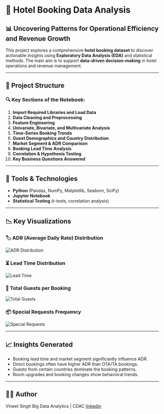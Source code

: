 # 🏨 Hotel Booking Data Analysis

## 📊 Uncovering Patterns for Operational Efficiency and Revenue Growth

This project explores a comprehensive **hotel booking dataset** to discover actionable insights using **Exploratory Data Analysis (EDA)** and statistical methods. The main aim is to support **data-driven decision-making** in hotel operations and revenue management.

---

## 📁 Project Structure

### 🔍 Key Sections of the Notebook:

1. **Import Required Libraries and Load Data**
2. **Data Cleaning and Preprocessing**
3. **Feature Engineering**
4. **Univariate, Bivariate, and Multivariate Analysis**
5. **Time-Series Booking Trends**
6. **Guest Demographics and Country Distribution**
7. **Market Segment & ADR Comparison**
8. **Booking Lead Time Analysis**
9. **Correlation & Hypothesis Testing**
10. **Key Business Questions Answered**

---

## 🧰 Tools & Technologies

- **Python** (Pandas, NumPy, Matplotlib, Seaborn, SciPy)
- **Jupyter Notebook**
- **Statistical Testing** (t-tests, correlation analysis)

---

## 📉 Key Visualizations

### 🏷️ ADR (Average Daily Rate) Distribution
![ADR Distribution](images/adr_distribution.png)

### ⏳ Lead Time Distribution
![Lead Time](images/lead_time_distribution.png)

### 👥 Total Guests per Booking
![Total Guests](images/total_guests.png)

### 📦 Special Requests Frequency
![Special Requests](images/special_requests.png)

---

## 📈 Insights Generated

- Booking lead time and market segment significantly influence ADR.
- Direct bookings often have higher ADR than OTA/TA bookings.
- Guests from certain countries dominate the booking patterns.
- Room upgrades and booking changes show behavioral trends.

---
## 👨‍💻 Author
Vineet Singh
Big Data Analytics | CDAC
[linkedin ](https://www.linkedin.com/in/vineet-vinod-singh/)
